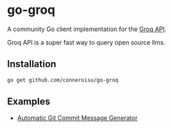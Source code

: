 # go-groq

A community Go client implementation for the [Groq API](https://wow.groq.com/).

Groq API is a super fast way to query open source llms.

## Installation

```bash
go get github.com/conneroisu/go-groq
```

## Examples

- [Automatic Git Commit Message Generator](https://github.com/conneroisu/gita)
